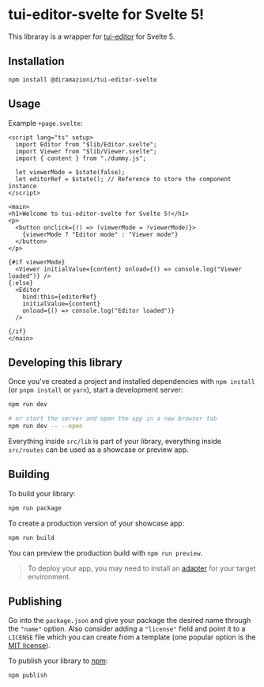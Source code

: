 # tui-editor-svelte for Svelte 5!

This libraray is a wrapper for [tui-editor](https://github.com/nhn/tui.editor) for Svelte 5.

## Installation

`npm install @diramazioni/tui-editor-svelte`

## Usage
Example `+page.svelte`:
```svelte
<script lang="ts" setup>
  import Editor from "$lib/Editor.svelte";
  import Viewer from "$lib/Viewer.svelte";
  import { content } from "./dummy.js";
  
  let viewerMode = $state(false);
  let editorRef = $state(); // Reference to store the component instance
</script>

<main>
<h1>Welcome to tui-editor-svelte for Svelte 5!</h1>
<p>
  <button onclick={() => (viewerMode = !viewerMode)}>
    {viewerMode ? "Editor mode" : "Viewer mode"}
  </button>
</p>

{#if viewerMode}
  <Viewer initialValue={content} onload={() => console.log("Viewer loaded")} />
{:else}
  <Editor
    bind:this={editorRef}
    initialValue={content}
    onload={() => console.log("Editor loaded")}
  />

{/if}
</main>
```

## Developing this library

Once you've created a project and installed dependencies with `npm install` (or `pnpm install` or `yarn`), start a development server:

```bash
npm run dev

# or start the server and open the app in a new browser tab
npm run dev -- --open
```

Everything inside `src/lib` is part of your library, everything inside `src/routes` can be used as a showcase or preview app.

## Building

To build your library:

```bash
npm run package
```

To create a production version of your showcase app:

```bash
npm run build
```

You can preview the production build with `npm run preview`.

> To deploy your app, you may need to install an [adapter](https://svelte.dev/docs/kit/adapters) for your target environment.

## Publishing

Go into the `package.json` and give your package the desired name through the `"name"` option. Also consider adding a `"license"` field and point it to a `LICENSE` file which you can create from a template (one popular option is the [MIT license](https://opensource.org/license/mit/)).

To publish your library to [npm](https://www.npmjs.com):

```bash
npm publish
```
